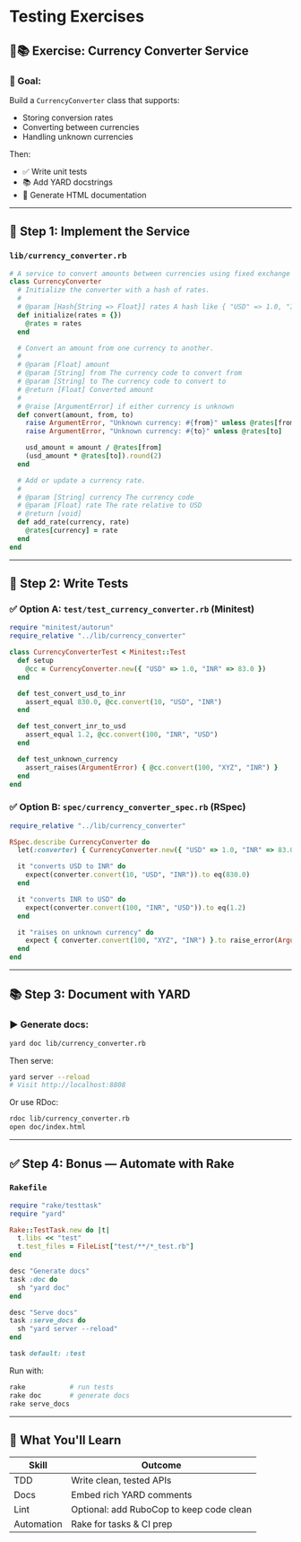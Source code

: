 # Testing Exercises

## 🧪📚 **Exercise: Currency Converter Service**

### 🎯 Goal:

Build a `CurrencyConverter` class that supports:

* Storing conversion rates
* Converting between currencies
* Handling unknown currencies

Then:

* ✅ Write unit tests
* 📚 Add YARD docstrings
* 📄 Generate HTML documentation

---

## 🧱 Step 1: Implement the Service

### `lib/currency_converter.rb`

```ruby
# A service to convert amounts between currencies using fixed exchange rates.
class CurrencyConverter
  # Initialize the converter with a hash of rates.
  #
  # @param [Hash{String => Float}] rates A hash like { "USD" => 1.0, "INR" => 83.0 }
  def initialize(rates = {})
    @rates = rates
  end

  # Convert an amount from one currency to another.
  #
  # @param [Float] amount
  # @param [String] from The currency code to convert from
  # @param [String] to The currency code to convert to
  # @return [Float] Converted amount
  #
  # @raise [ArgumentError] if either currency is unknown
  def convert(amount, from, to)
    raise ArgumentError, "Unknown currency: #{from}" unless @rates[from]
    raise ArgumentError, "Unknown currency: #{to}" unless @rates[to]

    usd_amount = amount / @rates[from]
    (usd_amount * @rates[to]).round(2)
  end

  # Add or update a currency rate.
  #
  # @param [String] currency The currency code
  # @param [Float] rate The rate relative to USD
  # @return [void]
  def add_rate(currency, rate)
    @rates[currency] = rate
  end
end
```

---

## 🧪 Step 2: Write Tests

### ✅ Option A: `test/test_currency_converter.rb` (Minitest)

```ruby
require "minitest/autorun"
require_relative "../lib/currency_converter"

class CurrencyConverterTest < Minitest::Test
  def setup
    @cc = CurrencyConverter.new({ "USD" => 1.0, "INR" => 83.0 })
  end

  def test_convert_usd_to_inr
    assert_equal 830.0, @cc.convert(10, "USD", "INR")
  end

  def test_convert_inr_to_usd
    assert_equal 1.2, @cc.convert(100, "INR", "USD")
  end

  def test_unknown_currency
    assert_raises(ArgumentError) { @cc.convert(100, "XYZ", "INR") }
  end
end
```

### ✅ Option B: `spec/currency_converter_spec.rb` (RSpec)

```ruby
require_relative "../lib/currency_converter"

RSpec.describe CurrencyConverter do
  let(:converter) { CurrencyConverter.new({ "USD" => 1.0, "INR" => 83.0 }) }

  it "converts USD to INR" do
    expect(converter.convert(10, "USD", "INR")).to eq(830.0)
  end

  it "converts INR to USD" do
    expect(converter.convert(100, "INR", "USD")).to eq(1.2)
  end

  it "raises on unknown currency" do
    expect { converter.convert(100, "XYZ", "INR") }.to raise_error(ArgumentError)
  end
end
```

---

## 📚 Step 3: Document with YARD

### ▶️ Generate docs:

```bash
yard doc lib/currency_converter.rb
```

Then serve:

```bash
yard server --reload
# Visit http://localhost:8808
```

Or use RDoc:

```bash
rdoc lib/currency_converter.rb
open doc/index.html
```

---

## ✅ Step 4: Bonus — Automate with Rake

### `Rakefile`

```ruby
require "rake/testtask"
require "yard"

Rake::TestTask.new do |t|
  t.libs << "test"
  t.test_files = FileList["test/**/*_test.rb"]
end

desc "Generate docs"
task :doc do
  sh "yard doc"
end

desc "Serve docs"
task :serve_docs do
  sh "yard server --reload"
end

task default: :test
```

Run with:

```bash
rake           # run tests
rake doc       # generate docs
rake serve_docs
```

---

## 🧠 What You'll Learn

| Skill      | Outcome                                  |
| ---------- | ---------------------------------------- |
| TDD        | Write clean, tested APIs                 |
| Docs       | Embed rich YARD comments                 |
| Lint       | Optional: add RuboCop to keep code clean |
| Automation | Rake for tasks & CI prep                 |
